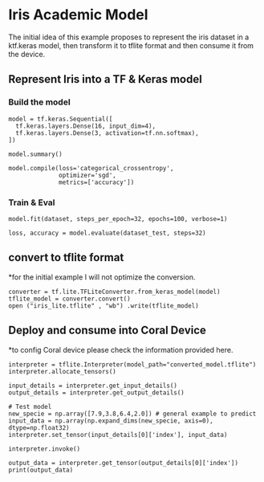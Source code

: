 # Iris Academic Model

The initial idea of this example proposes to represent the iris dataset in a ktf.keras model, then transform it to tflite format and then consume it from the device.

## Represent Iris into a TF & Keras model

### Build the model
```
model = tf.keras.Sequential([
  tf.keras.layers.Dense(16, input_dim=4),
  tf.keras.layers.Dense(3, activation=tf.nn.softmax),
])

model.summary()

model.compile(loss='categorical_crossentropy',
              optimizer='sgd',
              metrics=['accuracy'])
```

### Train & Eval
``` 
model.fit(dataset, steps_per_epoch=32, epochs=100, verbose=1)

loss, accuracy = model.evaluate(dataset_test, steps=32)
```

## convert to tflite format
*for the initial example I will not optimize the conversion.
``` 
converter = tf.lite.TFLiteConverter.from_keras_model(model)
tflite_model = converter.convert()
open ("iris_lite.tflite" , "wb") .write(tflite_model)
```

## Deploy and consume into Coral Device
*to config Coral device please check the information provided here.
``` 
interpreter = tflite.Interpreter(model_path="converted_model.tflite")
interpreter.allocate_tensors()

input_details = interpreter.get_input_details()
output_details = interpreter.get_output_details()

# Test model
new_specie = np.array([7.9,3.8,6.4,2.0]) # general example to predict
input_data = np.array(np.expand_dims(new_specie, axis=0), dtype=np.float32)
interpreter.set_tensor(input_details[0]['index'], input_data)

interpreter.invoke()

output_data = interpreter.get_tensor(output_details[0]['index'])
print(output_data)
```